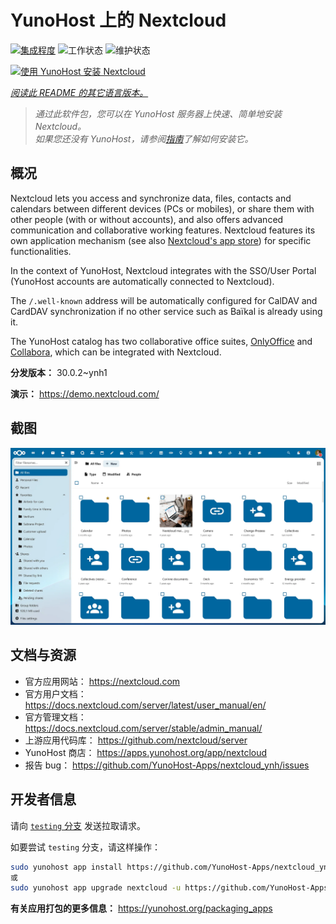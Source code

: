 <!--
注意：此 README 由 <https://github.com/YunoHost/apps/tree/master/tools/readme_generator> 自动生成
请勿手动编辑。
-->

# YunoHost 上的 Nextcloud

[![集成程度](https://dash.yunohost.org/integration/nextcloud.svg)](https://ci-apps.yunohost.org/ci/apps/nextcloud/) ![工作状态](https://ci-apps.yunohost.org/ci/badges/nextcloud.status.svg) ![维护状态](https://ci-apps.yunohost.org/ci/badges/nextcloud.maintain.svg)

[![使用 YunoHost 安装 Nextcloud](https://install-app.yunohost.org/install-with-yunohost.svg)](https://install-app.yunohost.org/?app=nextcloud)

*[阅读此 README 的其它语言版本。](./ALL_README.md)*

> *通过此软件包，您可以在 YunoHost 服务器上快速、简单地安装 Nextcloud。*  
> *如果您还没有 YunoHost，请参阅[指南](https://yunohost.org/install)了解如何安装它。*

## 概况

Nextcloud lets you access and synchronize data, files, contacts and calendars between different devices (PCs or mobiles), or share them with other people (with or without accounts), and also offers advanced communication and collaborative working features. Nextcloud features its own application mechanism (see also [Nextcloud's app store](https://apps.nextcloud.com/)) for specific functionalities. 

In the context of YunoHost, Nextcloud integrates with the SSO/User Portal (YunoHost accounts are automatically connected to Nextcloud).

The `/.well-known` address will be automatically configured for CalDAV and CardDAV synchronization if no other service such as Baïkal is already using it.

The YunoHost catalog has two collaborative office suites, [OnlyOffice](https://github.com/YunoHost-Apps/onlyoffice_ynh) and [Collabora](https://github.com/YunoHost-Apps/collabora_ynh), which can be integrated with Nextcloud.

**分发版本：** 30.0.2~ynh1

**演示：** <https://demo.nextcloud.com/>

## 截图

![Nextcloud 的截图](./doc/screenshots/screenshot.png)

## 文档与资源

- 官方应用网站： <https://nextcloud.com>
- 官方用户文档： <https://docs.nextcloud.com/server/latest/user_manual/en/>
- 官方管理文档： <https://docs.nextcloud.com/server/stable/admin_manual/>
- 上游应用代码库： <https://github.com/nextcloud/server>
- YunoHost 商店： <https://apps.yunohost.org/app/nextcloud>
- 报告 bug： <https://github.com/YunoHost-Apps/nextcloud_ynh/issues>

## 开发者信息

请向 [`testing` 分支](https://github.com/YunoHost-Apps/nextcloud_ynh/tree/testing) 发送拉取请求。

如要尝试 `testing` 分支，请这样操作：

```bash
sudo yunohost app install https://github.com/YunoHost-Apps/nextcloud_ynh/tree/testing --debug
或
sudo yunohost app upgrade nextcloud -u https://github.com/YunoHost-Apps/nextcloud_ynh/tree/testing --debug
```

**有关应用打包的更多信息：** <https://yunohost.org/packaging_apps>
